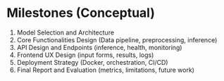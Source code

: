 # Milestones (Conceptual)

1. Model Selection and Architecture
2. Core Functionalities Design (Data pipeline, preprocessing, inference)
3. API Design and Endpoints (inference, health, monitoring)
4. Frontend UX Design (input forms, results, logs)
5. Deployment Strategy (Docker, orchestration, CI/CD)
6. Final Report and Evaluation (metrics, limitations, future work)
